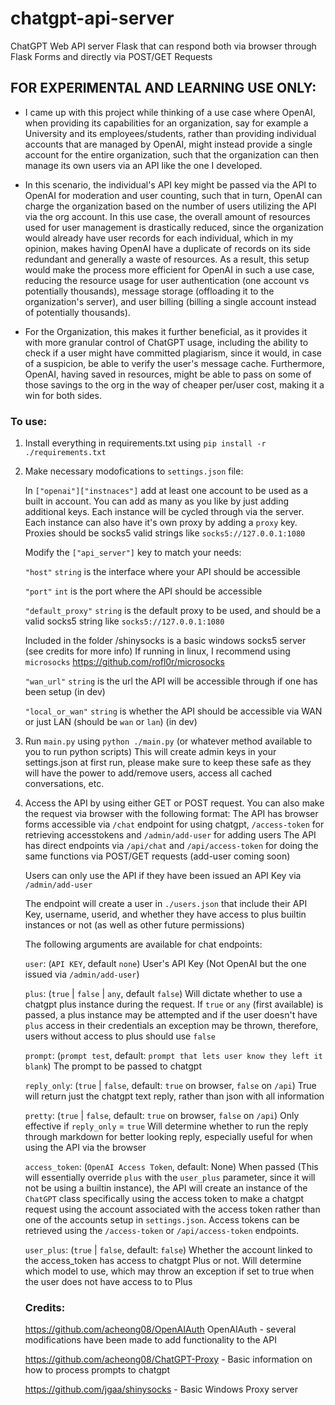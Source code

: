 # chatgpt-api-server
ChatGPT Web API server Flask that can respond both via browser through Flask Forms and directly via POST/GET Requests

## FOR EXPERIMENTAL AND LEARNING USE ONLY:
- I came up with this project while thinking of a use case where OpenAI, when providing its capabilities for an organization, say for example a University and its employees/students, rather than providing individual accounts that are managed by OpenAI, might instead provide a single account for the entire organization, such that the organization can then manage its own users via an API like the one I developed. 

- In this scenario, the individual's API key might be passed via the API to OpenAI for moderation and user counting, such that in turn, OpenAI can charge the organization based on the number of users utilizing the API via the org account. In this use case, the overall amount of resources used for user management is drastically reduced, since the organization would already have user records for each individual, which in my opinion, makes having OpenAI have a duplicate of records on its side redundant and generally a waste of resources. As a result, this setup would make the process more efficient for OpenAI in such a use case, reducing the resource usage for user authentication (one account vs potentially thousands), message storage (offloading it to the organization's server), and user billing (billing a single account instead of potentially thousands).

- For the Organization, this makes it further beneficial, as it provides it with more granular control of ChatGPT usage, including the ability to check if a user might have committed plagiarism, since it would, in case of a suspicion, be able to verify the user's message cache. Furthermore, OpenAI, having saved in resources, might be able to pass on some of those savings to the org in the way of cheaper per/user cost, making it a win for both sides.

### To use:
1. Install everything in requirements.txt using `pip install -r ./requirements.txt`

2. Make necessary modofications to `settings.json` file:

	In `["openai"]["instnaces"]` add at least one account to be used as a built in account. You can add as many as you like by just adding additional keys. Each instance will be cycled through via the server.
	Each instance can also have it's own proxy by adding a `proxy` key. Proxies should be socks5 valid strings like `socks5://127.0.0.1:1080`

	Modify the `["api_server"]` key to match your needs:

	`"host"` `string` is the interface where your API should be accessible

	`"port"` `int` is the port where the API should be accessible

	`"default_proxy"` `string` is the default proxy to be used, and should be a valid socks5 string like `socks5://127.0.0.1:1080`

	Included in the folder /shinysocks is a basic windows socks5 server (see credits for more info)
	If running in linux, I recommend using `microsocks` https://github.com/rofl0r/microsocks

	`"wan_url"` `string` is the url the API will be accessible through if one has been setup (in dev)

	`"local_or_wan"` `string` is whether the API should be accessible via WAN or just LAN (should be `wan` or `lan`) (in dev)


3. Run `main.py` using `python ./main.py` (or whatever method available to you to run python scripts)
	This will create admin keys in your settings.json at first run, please make sure to keep these safe as they will have the power to add/remove users, access all cached conversations, etc.

4. Access the API by using either GET or POST request. You can also make the request via browser with the following format:
	The API has browser forms accessible via `/chat` endpoint for using chatgpt, `/access-token` for retrieving accesstokens and `/admin/add-user` for adding users
	The API has direct endpoints via `/api/chat` and `/api/access-token` for doing the same functions via POST/GET requests (add-user coming soon)

	Users can only use the API if they have been issued an API Key via `/admin/add-user`

	The endpoint will create a user in `./users.json` that include their API Key, username, userid, and whether they have access to plus builtin instances or not (as well as other future permissions)

	The following arguments are available for chat endpoints:

	`user`: (`API KEY`, default `none`) User's API Key (Not OpenAI but the one issued via `/admin/add-user`)

	`plus`: (`true` | `false` | `any`, default `false`) Will dictate whether to use a chatgpt plus instance during the request. If `true` or `any` (first available) is passed, a plus instance may be attempted and if the user doesn't have `plus` access in their credentials an exception may be thrown, therefore, users without access to plus should use `false`

	`prompt`: (`prompt test`, default: `prompt that lets user know they left it blank`) The prompt to be passed to chatgpt

	`reply_only`: (`true` | `false`, default: `true` on browser, `false` on `/api`) True will return just the chatgpt text reply, rather than json with all information

	`pretty`: (`true` | `false`, default: `true` on browser, `false` on `/api`) Only effective if `reply_only` = `true` Will determine whether to run the reply through markdown for better looking reply, especially useful for when using the API via the browser

	`access_token`: (`OpenAI Access Token`, default: None) When passed (This will essentially override `plus` with the `user_plus` parameter, since it will not be using a builtin instance), the API will create an instance of the `ChatGPT` class specifically using the access token to make a chatgpt request using the account associated with the access token rather than one of the accounts setup in `settings.json`. Access tokens can be retrieved using the `/access-token` or `/api/access-token` endpoints.

	`user_plus`: (`true` | `false`, default: `false`) Whether the account linked to the access_token has access to chatgpt Plus or not. Will determine which model to use, which may throw an exception if set to true when the user does not have access to to Plus

	### Credits:
	https://github.com/acheong08/OpenAIAuth OpenAIAuth - several modifications have been made to add functionality to the API

	https://github.com/acheong08/ChatGPT-Proxy - Basic information on how to process prompts to chatgpt
	
	https://github.com/jgaa/shinysocks - Basic Windows Proxy server



	
